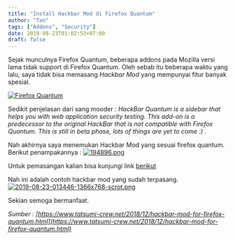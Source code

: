 ```yaml
---
title: "Install Hackbar Mod di Firefox Quantum"
author: "Tan"
tags: ["Addons", "Security"]
date: 2019-08-23T01:02:53+07:00
draft: false
---
```


Sejak munculnya Firefox Quantum, beberapa addons pada Mozilla versi lama tidak support di Firefox Quantum. Oleh sebab itu beberapa waktu yang lalu, saya tidak bisa memasang *Hackbar Mod* yang mempunyai fitur banyak spesial.

[![Firefox Quantum](https://i.postimg.cc/wvwYTZkJ/2019-08-23-010751-1366x768-scrot.png)](https://postimg.cc/nj9P3dgc)

Sedikit penjelasan dari sang mooder :
*HackBar Quantum is a sidebar that helps you with web application security testing. This add-on is a predecessor to the original HackBar that is not compatible with Firefox Quantum.
This is still in beta phase, lots of things are yet to come :) .*


Nah akhirnya saya menemukan Hackbar Mod yang sesuai firefox quantum. Berikut penampakannya :
[![194896.png](https://i.postimg.cc/LsCMmGDP/194896.png)](https://postimg.cc/kVbHc1kM)

Untuk pemasangan kalian bisa kunjungi link [berikut](https://addons.mozilla.org/en-US/firefox/addon/hackbar-for-quantum/)

Nah ini adalah contoh hackbar mod yang sudah terpasang.
[![2019-08-23-013446-1366x768-scrot.png](https://i.postimg.cc/J4VC7NNp/2019-08-23-013446-1366x768-scrot.png)](https://postimg.cc/NL4zprPX)

Sekian semoga bermanfaat.

*Sumber : [https://www.tatsumi-crew.net/2018/12/hackbar-mod-for-firefox-quantum.html](https://www.tatsumi-crew.net/2018/12/hackbar-mod-for-firefox-quantum.html)*